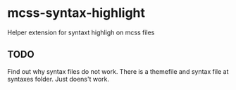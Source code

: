# mcss-syntax-highlight

Helper extension for syntaxt highligh on mcss files

## TODO

Find out why syntax files do not work. There is a themefile and syntax file at syntaxes folder. Just doens't work.